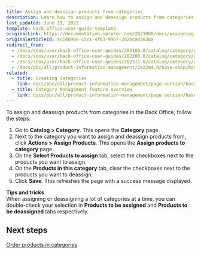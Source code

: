 ```yaml
---
title: Assign and deassign products from categories
description: Learn how to assign and deassign products from categories in the Back Office.
last_updated: June 15, 2022
template: back-office-user-guide-template
originalLink: https://documentation.spryker.com/2021080/docs/assigning-products-to-categories
originalArticleId: 4c14098e-c5c1-4f63-9957-202bca4a638a
redirect_from:
  - /docs/scos/user/back-office-user-guides/202108.0/catalog/category/assigning-products-to-categories.html
  - /docs/scos/user/back-office-user-guides/202200.0/catalog/category/assigning-products-to-categories.html
  - /docs/scos/user/back-office-user-guides/202311.0/catalog/category/assigning-products-to-categories.html
  - /docs/pbc/all/product-information-management/202204.0/base-shop/manage-in-the-back-office/categories/assign-products-to-categories.html
related:
  - title: Creating Categories
    link: docs/pbc/all/product-information-management/page.version/base-shop/manage-in-the-back-office/categories/create-categories.html
  - title: Category Management feature overview
    link: docs/pbc/all/product-information-management/page.version/base-shop/feature-overviews/category-management-feature-overview.html
---
```


To assign and deassign products from categories in the Back Office, follow the steps:

1. Go to **Catalog&nbsp;<span aria-label="and then">></span> Category**.
    This opens the **Category** page.
2. Next to the category you want to assign and deassign products from, click **Actions&nbsp;<span aria-label="and then">></span> Assign Products**.
    This opens the **Assign products to category** page.
3. On the **Select Products to assign** tab, select the checkboxes next to the products you want to assign.
4. On the **Products in this category** tab, clear the checkboxes next to the products you want to deassign.
5. Click **Save**.
    This refreshes the page with a success message displayed.

**Tips and tricks**
<br>When assigning or deassigning a lot of categories at a time, you can double-check your selection in **Products to be assigned** and **Products to be deassigned** tabs respectively.

## Next steps

[Order products in categories](/docs/pbc/all/product-information-management/latest/base-shop/manage-in-the-back-office/categories/order-products-in-categories.html)
